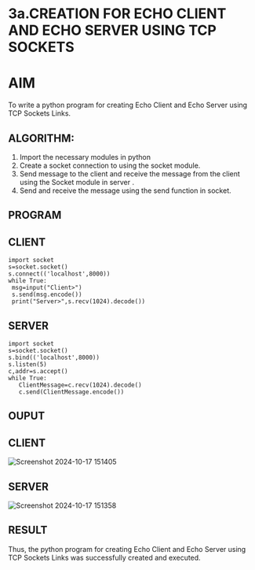 # 3a.CREATION FOR ECHO CLIENT AND ECHO SERVER USING TCP SOCKETS
# AIM
To write a python program for creating Echo Client and Echo Server using TCP
Sockets Links.
## ALGORITHM:
1. Import the necessary modules in python
2. Create a socket connection to using the socket module.
3. Send message to the client and receive the message from the client using the Socket module in
 server .
4. Send and receive the message using the send function in socket.
## PROGRAM
## CLIENT
```
import socket
s=socket.socket()
s.connect(('localhost',8000))
while True:
 msg=input("Client>")
 s.send(msg.encode())
 print("Server>",s.recv(1024).decode())
```
## SERVER
```
import socket
s=socket.socket()
s.bind(('localhost',8000))
s.listen(5)
c,addr=s.accept()
while True:
   ClientMessage=c.recv(1024).decode()
   c.send(ClientMessage.encode())

```
## OUPUT
## CLIENT
![Screenshot 2024-10-17 151405](https://github.com/user-attachments/assets/80dfc4bc-cf42-4fce-97a6-c0ea94836d01)

## SERVER
![Screenshot 2024-10-17 151358](https://github.com/user-attachments/assets/87891637-2606-4c80-b3de-d273fbbf48c8)

## RESULT
Thus, the python program for creating Echo Client and Echo Server using TCP Sockets Links 
was successfully created and executed.
